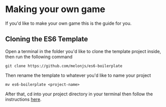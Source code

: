 # Making your own game
If you'd like to make your own game this is the guide for you.

## Cloning the ES6 Template
Open a terminal in the folder you'd like to clone the template project inside, then run the following command
```
git clone https://github.com/melonjs/es6-boilerplate
```

Then rename the template to whatever you'd like to name your project
```
mv es6-boilerplate <project-name>
```

After that, cd into your project directory in your terminal then follow the instructions [here](https://github.com/melonjs/es6-boilerplate).